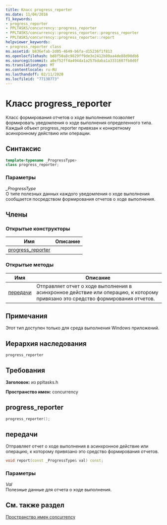 ```yaml
---
title: Класс progress_reporter
ms.date: 11/04/2016
f1_keywords:
- progress_reporter
- PPLTASKS/concurrency::progress_reporter
- PPLTASKS/concurrency::progress_reporter::progress_reporter
- PPLTASKS/concurrency::progress_reporter::report
helpviewer_keywords:
- progress_reporter class
ms.assetid: b836efab-2d05-4649-b6fa-d15236f1f813
ms.openlocfilehash: bd8f50a8c9829ff9de3e2412b89aa4de88d90db6
ms.sourcegitcommit: a8ef52ff4a4944a1a257bdaba1a3331607fb8d0f
ms.translationtype: MT
ms.contentlocale: ru-RU
ms.lasthandoff: 02/11/2020
ms.locfileid: "77138773"
---
```

# <a name="progress_reporter-class"></a>Класс progress_reporter

Класс формирования отчетов о ходе выполнения позволяет формировать уведомления о ходе выполнения определенного типа. Каждый объект progress_reporter привязан к конкретному асинхронному действию или операции.

## <a name="syntax"></a>Синтаксис

```cpp
template<typename _ProgressType>
class progress_reporter;
```

### <a name="parameters"></a>Параметры

*_ProgressType*<br/>
О типе полезных данных каждого уведомления о ходе выполнения сообщается посредством формирования отчетов о ходе выполнения.

## <a name="members"></a>Члены

### <a name="public-constructors"></a>Открытые конструкторы

|Имя|Описание|
|----------|-----------------|
|[progress_reporter](#ctor)||

### <a name="public-methods"></a>Открытые методы

|Имя|Описание|
|----------|-----------------|
|[передачи](#report)|Отправляет отчет о ходе выполнения в асинхронное действие или операцию, к которому привязано это средство формирования отчетов.|

## <a name="remarks"></a>Примечания

Этот тип доступен только для среда выполнения Windows приложений.

## <a name="inheritance-hierarchy"></a>Иерархия наследования

`progress_reporter`

## <a name="requirements"></a>Требования

**Заголовок:** из ppltasks.h

**Пространство имен:** concurrency

## <a name="ctor"></a>progress_reporter

```cpp
progress_reporter();
```

## <a name="report"></a>передачи

Отправляет отчет о ходе выполнения в асинхронное действие или операцию, к которому привязано это средство формирования отчетов.

```cpp
void report(const _ProgressType& val) const;
```

### <a name="parameters"></a>Параметры

*Val*<br/>
Полезные данные для отчета о ходе выполнения.

## <a name="see-also"></a>См. также раздел

[Пространство имен concurrency](concurrency-namespace.md)
